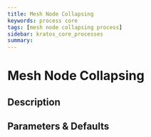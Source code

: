 ```yaml
---
title: Mesh Node Collapsing
keywords: process core
tags: [mesh node collapsing process]
sidebar: kratos_core_processes
summary: 
---
```


# Mesh Node Collapsing

## Description

## Parameters & Defaults